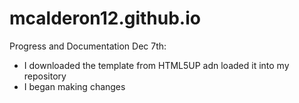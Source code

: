 # mcalderon12.github.io
Progress and Documentation
Dec 7th:
- I downloaded the template from HTML5UP adn loaded it into my repository
- I began making changes 